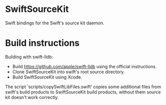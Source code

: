 # SwiftSourceKit

Swift bindings for the Swift's source kit daemon.

# Build instructions

Building with swift-lldb:

* Build https://github.com/apple/swift-lldb using the official instructions.
* Clone SwiftSourceKit into swift's root source directory.
* Build SwiftSourceKit using Xcode.

The script 'scripts/copySwiftLibFiles.swift' copies some additional files from swift's build products to SwiftSourceKit build products, without them source kit doesn't work correctly.
